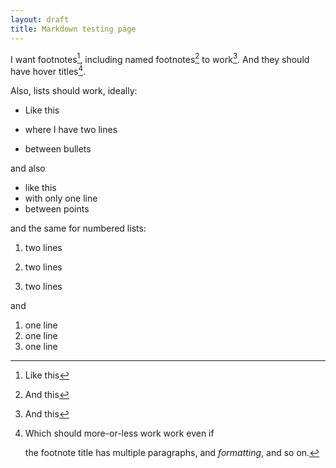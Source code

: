 ```yaml
---
layout: draft
title: Markdown testing page
---
```

I want footnotes[^1], including named footnotes[^here] to work[^2]. And they should have hover titles[^3].

Also, lists should work, ideally:

* Like this

* where I have two lines

* between bullets

and also

* like this
* with only one line
* between points

and the same for numbered lists:

1. two lines

2. two lines

3. two lines

and

1. one line
2. one line
3. one line

[^1]: Like this
[^here]: And this
[^2]: And this
[^3]: Which should more-or-less work work even if

    the footnote title has multiple paragraphs,
    and *formatting*, and so on.

